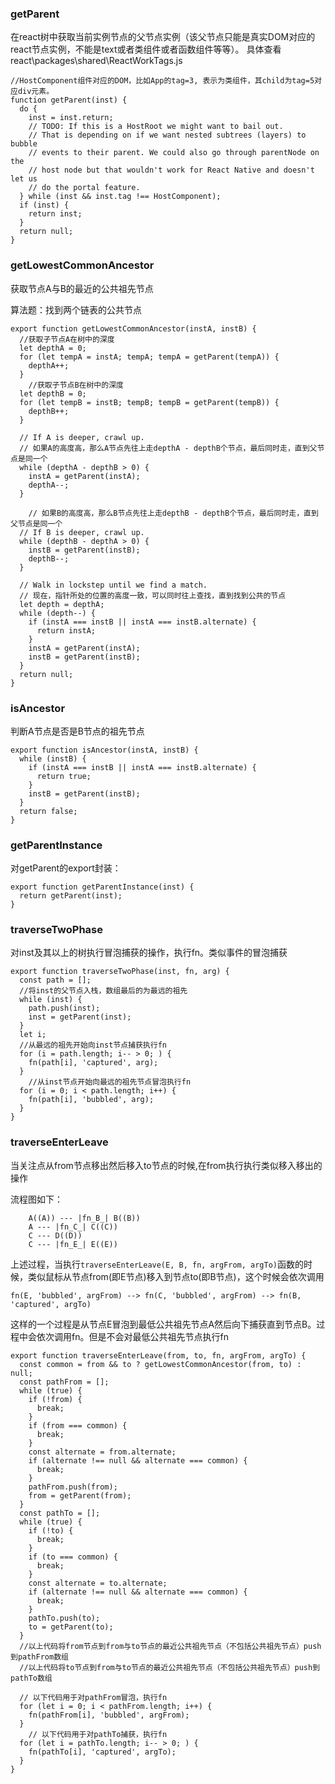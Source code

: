 ### getParent ###
在react树中获取当前实例节点的父节点实例（该父节点只能是真实DOM对应的react节点实例，不能是text或者类组件或者函数组件等等）。
具体查看react\packages\shared\ReactWorkTags.js

	//HostComponent组件对应的DOM，比如App的tag=3, 表示为类组件，其child为tag=5对应div元素。
	function getParent(inst) {
	  do {
	    inst = inst.return;
	    // TODO: If this is a HostRoot we might want to bail out.
	    // That is depending on if we want nested subtrees (layers) to bubble
	    // events to their parent. We could also go through parentNode on the
	    // host node but that wouldn't work for React Native and doesn't let us
	    // do the portal feature.
	  } while (inst && inst.tag !== HostComponent);
	  if (inst) {
	    return inst;
	  }
	  return null;
	}

### getLowestCommonAncestor ###
获取节点A与B的最近的公共祖先节点

算法题：找到两个链表的公共节点

	export function getLowestCommonAncestor(instA, instB) {
	  //获取子节点A在树中的深度
	  let depthA = 0;
	  for (let tempA = instA; tempA; tempA = getParent(tempA)) {
	    depthA++;
	  }
	    //获取子节点B在树中的深度
	  let depthB = 0;
	  for (let tempB = instB; tempB; tempB = getParent(tempB)) {
	    depthB++;
	  }
	
	  // If A is deeper, crawl up.
	  // 如果A的高度高，那么A节点先往上走depthA - depthB个节点，最后同时走，直到父节点是同一个
	  while (depthA - depthB > 0) {
	    instA = getParent(instA);
	    depthA--;
	  }
	
	    // 如果B的高度高，那么B节点先往上走depthB - depthB个节点，最后同时走，直到父节点是同一个
	  // If B is deeper, crawl up.
	  while (depthB - depthA > 0) {
	    instB = getParent(instB);
	    depthB--;
	  }
	
	  // Walk in lockstep until we find a match.
	  // 现在，指针所处的位置的高度一致，可以同时往上查找，直到找到公共的节点
	  let depth = depthA;
	  while (depth--) {
	    if (instA === instB || instA === instB.alternate) {
	      return instA;
	    }
	    instA = getParent(instA);
	    instB = getParent(instB);
	  }
	  return null;
	}

### isAncestor ###
判断A节点是否是B节点的祖先节点

	export function isAncestor(instA, instB) {
	  while (instB) {
	    if (instA === instB || instA === instB.alternate) {
	      return true;
	    }
	    instB = getParent(instB);
	  }
	  return false;
	}

### getParentInstance ###
对getParent的export封装：

	export function getParentInstance(inst) {
	  return getParent(inst);
	}

### traverseTwoPhase ###
对inst及其以上的树执行冒泡捕获的操作，执行fn。类似事件的冒泡捕获

	export function traverseTwoPhase(inst, fn, arg) {
	  const path = [];
	  //将inst的父节点入栈，数组最后的为最远的祖先
	  while (inst) {
	    path.push(inst);
	    inst = getParent(inst);
	  }
	  let i;
	  //从最远的祖先开始向inst节点捕获执行fn
	  for (i = path.length; i-- > 0; ) {
	    fn(path[i], 'captured', arg);
	  }
	    //从inst节点开始向最远的祖先节点冒泡执行fn
	  for (i = 0; i < path.length; i++) {
	    fn(path[i], 'bubbled', arg);
	  }
	}

### traverseEnterLeave ###
当关注点从from节点移出然后移入to节点的时候,在from执行执行类似移入移出的操作

流程图如下：

```graph TD
    A((A)) --- |fn_B_| B((B))
    A --- |fn_C_| C((C))
    C --- D((D))
    C --- |fn_E_| E((E))
```

上述过程，当执行`traverseEnterLeave(E, B, fn, argFrom, argTo)`函数的时候，类似鼠标从节点from(即E节点)移入到节点to(即B节点)，这个时候会依次调用

    fn(E, 'bubbled', argFrom) --> fn(C, 'bubbled', argFrom) --> fn(B, 'captured', argTo)

这样的一个过程是从节点E冒泡到最低公共祖先节点A然后向下捕获直到节点B。过程中会依次调用fn。但是不会对最低公共祖先节点执行fn

	export function traverseEnterLeave(from, to, fn, argFrom, argTo) {
	  const common = from && to ? getLowestCommonAncestor(from, to) : null;
	  const pathFrom = [];
	  while (true) {
	    if (!from) {
	      break;
	    }
	    if (from === common) {
	      break;
	    }
	    const alternate = from.alternate;
	    if (alternate !== null && alternate === common) {
	      break;
	    }
	    pathFrom.push(from);
	    from = getParent(from);
	  }
	  const pathTo = [];
	  while (true) {
	    if (!to) {
	      break;
	    }
	    if (to === common) {
	      break;
	    }
	    const alternate = to.alternate;
	    if (alternate !== null && alternate === common) {
	      break;
	    }
	    pathTo.push(to);
	    to = getParent(to);
	  }
	  //以上代码将from节点到from与to节点的最近公共祖先节点（不包括公共祖先节点）push到pathFrom数组
	  //以上代码将to节点到from与to节点的最近公共祖先节点（不包括公共祖先节点）push到pathTo数组
	
	  // 以下代码用于对pathFrom冒泡，执行fn
	  for (let i = 0; i < pathFrom.length; i++) {
	    fn(pathFrom[i], 'bubbled', argFrom);
	  }
	    // 以下代码用于对pathTo捕获，执行fn
	  for (let i = pathTo.length; i-- > 0; ) {
	    fn(pathTo[i], 'captured', argTo);
	  }
	}